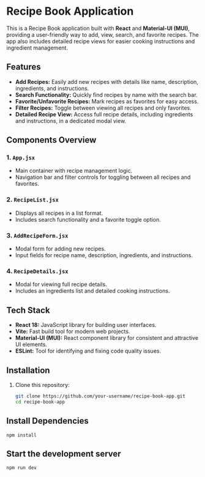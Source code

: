 # Recipe Book Application

This is a Recipe Book application built with **React** and **Material-UI (MUI)**, providing a user-friendly way to add, view, search, and favorite recipes. The app also includes detailed recipe views for easier cooking instructions and ingredient management.

## Features

- **Add Recipes:** Easily add new recipes with details like name, description, ingredients, and instructions.
- **Search Functionality:** Quickly find recipes by name with the search bar.
- **Favorite/Unfavorite Recipes:** Mark recipes as favorites for easy access.
- **Filter Recipes:** Toggle between viewing all recipes and only favorites.
- **Detailed Recipe View:** Access full recipe details, including ingredients and instructions, in a dedicated modal view.

## Components Overview

### 1. `App.jsx`

- Main container with recipe management logic.
- Navigation bar and filter controls for toggling between all recipes and favorites.

### 2. `RecipeList.jsx`

- Displays all recipes in a list format.
- Includes search functionality and a favorite toggle option.

### 3. `AddRecipeForm.jsx`

- Modal form for adding new recipes.
- Input fields for recipe name, description, ingredients, and instructions.

### 4. `RecipeDetails.jsx`

- Modal for viewing full recipe details.
- Includes an ingredients list and detailed cooking instructions.

## Tech Stack

- **React 18:** JavaScript library for building user interfaces.
- **Vite:** Fast build tool for modern web projects.
- **Material-UI (MUI):** React component library for consistent and attractive UI elements.
- **ESLint:** Tool for identifying and fixing code quality issues.

## Installation

1. Clone this repository:
   ```bash
   git clone https://github.com/your-username/recipe-book-app.git
   cd recipe-book-app
   ```
## Install Dependencies

 ```npm install```

## Start the development server
  ```npm run dev```

